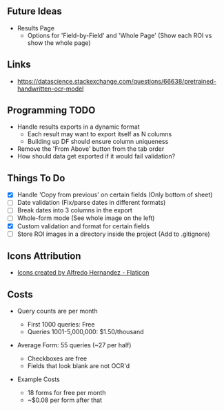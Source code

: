 ## Future Ideas
* Results Page
  * Options for 'Field-by-Field' and 'Whole Page' (Show each ROI vs show the whole page)

## Links
* https://datascience.stackexchange.com/questions/66638/pretrained-handwritten-ocr-model

## Programming TODO
* Handle results exports in a dynamic format
  * Each result may want to export itself as N columns
  * Building up DF should ensure column uniqueness
* Remove the 'From Above' button from the tab order
* How should data get exported if it would fail validation?

## Things To Do
- [X] Handle 'Copy from previous' on certain fields (Only bottom of sheet)
- [ ] Date validation (Fix/parse dates in different formats)
- [ ] Break dates into 3 columns in the export
- [ ] Whole-form mode (See whole image on the left)
- [X] Custom validation and format for certain fields
- [ ] Store ROI images in a directory inside the project (Add to .gitignore)

## Icons Attribution
* <a href="https://www.flaticon.com/authors/alfredo-hernandez">Icons created by Alfredo Hernandez - Flaticon</a>


## Costs
* Query counts are per month
  * First 1000 queries: Free
  * Queries 1001-5,000,000: $1.50/thousand


* Average Form: 55 queries (~27 per half)
  * Checkboxes are free
  * Fields that look blank are not OCR'd


* Example Costs
  * 18 forms for free per month
  * ~$0.08 per form after that
